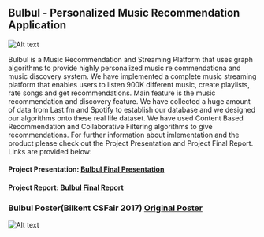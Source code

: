 ## Bulbul - Personalized Music Recommendation Application
![Alt text](/../master/bulbul.png)

  Bulbul is a Music Recommendation and Streaming Platform that uses graph algorithms to provide highly personalized music re commendationa and music discovery system. We have implemented a complete music streaming platform that enables users to listen 900K different music, create playlists, rate songs and get recommendations. Main feature is the music recommendation and discovery feature. We have collected a huge amount of data from Last.fm and Spotify to establish our database and we designed our algorithms onto these real life dataset. We have used Content Based Recommendation and Collaborative Filtering algorithms to give recommendations. For further information about imlementation and the product please check out the Project Presentation and Project Final Report. Links are provided below:
  
#### Project Presentation: [Bulbul Final Presentation](/../master/BulbulPresentation.pdf)

#### Project Report: [Bulbul Final Report](/../master/BulbulReport.pdf)

### Bulbul Poster(Bilkent CSFair 2017) [Original Poster](/../master/BulbulPoster.png)

![Alt text](/../master/poster_small.png)



